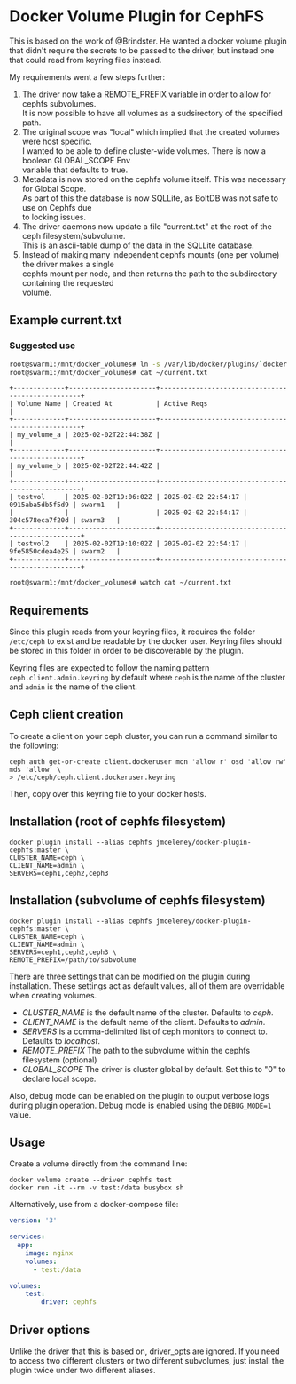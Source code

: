 # Docker Volume Plugin for CephFS
This is based on the work of @Brindster. He wanted a docker volume plugin that didn't require
the secrets to be passed to the driver, but instead one that could read from keyring
files instead.

My requirements went a few steps further:
1. The driver now take a REMOTE_PREFIX variable in order to allow for cephfs subvolumes.  
It is now possible to have all volumes as a sudsirectory of the specified path.
1. The original scope was "local" which implied that the created volumes were host specific.  
I wanted to be able to define cluster-wide volumes. There is now a boolean GLOBAL_SCOPE Env  
variable that defaults to true.
1. Metadata is now stored on the cephfs volume itself. This was necessary for Global Scope.  
As part of this the database is now SQLLite, as BoltDB was not safe to use on Cephfs due  
to locking issues.
1. The driver daemons now update a file "current.txt" at the root of the ceph filesystem/subvolume.  
This is an ascii-table dump of the data in the SQLLite database.
1. Instead of making many independent cephfs mounts (one per volume) the driver makes a single  
cephfs mount per node, and then returns the path to the subdirectory containing the requested  
volume.

## Example current.txt

### Suggested use
```bash
root@swarm1:/mnt/docker_volumes# ln -s /var/lib/docker/plugins/`docker plugin inspect cephfs --format '{{.Id}}'`/propagated-mount/current.txt ~/
root@swarm1:/mnt/docker_volumes# cat ~/current.txt
```
```
+-------------+----------------------+--------------------------------------------------+
| Volume Name | Created At           | Active Reqs                                      |
+-------------+----------------------+--------------------------------------------------+
| my_volume_a | 2025-02-02T22:44:38Z |                                                  |
+-------------+----------------------+--------------------------------------------------+
| my_volume_b | 2025-02-02T22:44:42Z |                                                  |
+-------------+----------------------+--------------------------------------------------+
| testvol     | 2025-02-02T19:06:02Z | 2025-02-02 22:54:17 | 0915aba5db5f5d9 | swarm1   |
|             |                      | 2025-02-02 22:54:17 | 304c578eca7f20d | swarm3   |
+-------------+----------------------+--------------------------------------------------+
| testvol2    | 2025-02-02T19:10:02Z | 2025-02-02 22:54:17 | 9fe5850cdea4e25 | swarm2   |
+-------------+----------------------+--------------------------------------------------+
```
```bash
root@swarm1:/mnt/docker_volumes# watch cat ~/current.txt

```

## Requirements
Since this plugin reads from your keyring files, it requires the folder `/etc/ceph` to
exist and be readable by the docker user. Keyring files should be stored in this folder
in order to be discoverable by the plugin.

Keyring files are expected to follow the naming pattern `ceph.client.admin.keyring` by 
default where `ceph` is the name of the cluster and `admin` is the name of the client.

## Ceph client creation
To create a client on your ceph cluster, you can run a command similar to the following:
```shell script
ceph auth get-or-create client.dockeruser mon 'allow r' osd 'allow rw' mds 'allow' \
> /etc/ceph/ceph.client.dockeruser.keyring
```
Then, copy over this keyring file to your docker hosts.

## Installation (root of cephfs filesystem)
```shell script
docker plugin install --alias cephfs jmceleney/docker-plugin-cephfs:master \
CLUSTER_NAME=ceph \
CLIENT_NAME=admin \
SERVERS=ceph1,ceph2,ceph3
```

## Installation (subvolume of cephfs filesystem)
```shell script
docker plugin install --alias cephfs jmceleney/docker-plugin-cephfs:master \
CLUSTER_NAME=ceph \
CLIENT_NAME=admin \
SERVERS=ceph1,ceph2,ceph3 \
REMOTE_PREFIX=/path/to/subvolume
```

There are three settings that can be modified on the plugin during installation. These
settings act as default values, all of them are overridable when creating volumes.
* *CLUSTER_NAME* is the default name of the cluster. Defaults to _ceph_.
* *CLIENT_NAME* is the default name of the client. Defaults to _admin_.
* *SERVERS* is a comma-delimited list of ceph monitors to connect to. Defaults to _localhost_.
* *REMOTE_PREFIX* The path to the subvolume within the cephfs filesystem (optional)
* *GLOBAL_SCOPE* The driver is cluster global by default. Set this to "0" to declare  local scope.

Also, debug mode can be enabled on the plugin to output verbose logs during plugin operation.
Debug mode is enabled using the `DEBUG_MODE=1` value.

## Usage
Create a volume directly from the command line:
```shell script
docker volume create --driver cephfs test
docker run -it --rm -v test:/data busybox sh
```

Alternatively, use from a docker-compose file:
```yaml
version: '3'

services:
  app:
    image: nginx
    volumes:
      - test:/data

volumes:
    test:
        driver: cephfs
```

## Driver options
Unlike the driver that this is based on, driver_opts are ignored.
If you need to access two different clusters or two different subvolumes, just install the
plugin twice under two different aliases.
